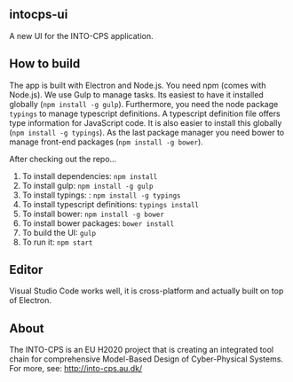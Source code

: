 intocps-ui
---
A new UI for the INTO-CPS application. 

How to build
---
The app is built with Electron and Node.js. You need
npm (comes with Node.js). We use Gulp to manage tasks. Its easiest to 
have it installed globally (`npm install -g gulp`). 
Furthermore, you need the node package `typings` to manage typescript definitions.
A typescript definition file offers type information for JavaScript code.
It is also easier to install this globally (`npm install -g typings`).
As the last package manager you need bower to manage front-end packages (`npm install -g bower`).

After checking out the repo...

1. To install dependencies: `npm install`
2. To install gulp: `npm install -g gulp`
3. To install typings: : `npm install -g typings` 
4. To install typescript definitions: `typings install`
5. To install bower: `npm install -g bower`
6. To install bower packages: `bower install`
7. To build the UI: `gulp`
8. To run it: `npm start`

Editor
---
Visual Studio Code works well, it is cross-platform and actually built on top of Electron.

About
---
The INTO-CPS is an EU H2020 project that is creating an integrated tool chain
for comprehensive Model-Based Design of Cyber-Physical Systems.  For more, see:
http://into-cps.au.dk/

